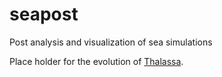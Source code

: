 # seapost
Post analysis and visualization of sea simulations

Place holder for the evolution of [Thalassa](https://github.com/ec-jrc/Thalassa).
